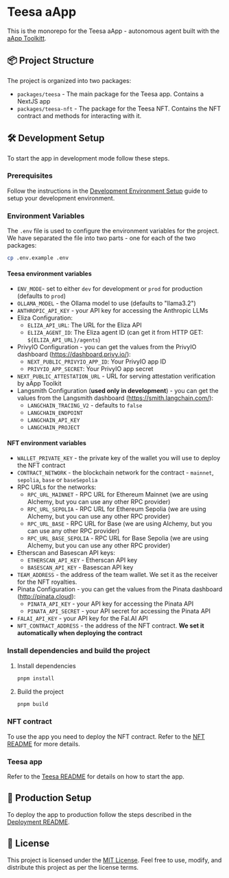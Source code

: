 # Teesa aApp

This is the monorepo for the Teesa aApp - autonomous agent built with the [aApp Toolkitt](https://github.com/comrade-coop/aapp-toolkit).


## 📦 Project Structure

The project is organized into two packages:

- `packages/teesa` - The main package for the Teesa app. Contains a NextJS app
- `packages/teesa-nft` - The package for the Teesa NFT. Contains the NFT contract and methods for interacting with it.


## 🛠️ Development Setup

To start the app in development mode follow these steps.

### Prerequisites

Follow the instructions in the [Development Environment Setup](./dev-setup/README.md) guide to setup your development environment.

### Environment Variables

The `.env` file is used to configure the environment variables for the project. We have separated the file into two parts - one for each of the two packages:

```bash
cp .env.example .env
```

#### Teesa environment variables

- `ENV_MODE`- set to either `dev` for development or `prod` for production (defaults to `prod`)
- `OLLAMA_MODEL` - the Ollama model to use (defaults to "llama3.2")
- `ANTHROPIC_API_KEY` - your API key for accessing the Anthropic LLMs
- Eliza Configuration:
  - `ELIZA_API_URL`: The URL for the Eliza API
  - `ELIZA_AGENT_ID`: The Eliza agent ID (can get it from HTTP GET: `${ELIZA_API_URL}/agents`)
- PrivyIO Configuration - you can get the values from the PrivyIO dashboard (https://dashboard.privy.io/):
  - `NEXT_PUBLIC_PRIVYIO_APP_ID`: Your PrivyIO app ID
  - `PRIVYIO_APP_SECRET`: Your PrivyIO app secret
- `NEXT_PUBLIC_ATTESTATION_URL` - URL for serving attestation verification by aApp Toolkit
- Langsmith Configuration (**used only in development**) - you can get the values from the Langsmith dashboard (https://smith.langchain.com/):
  - `LANGCHAIN_TRACING_V2` - defaults to `false`
  - `LANGCHAIN_ENDPOINT`
  - `LANGCHAIN_API_KEY`
  - `LANGCHAIN_PROJECT`

#### NFT environment variables

- `WALLET_PRIVATE_KEY` - the private key of the wallet you will use to deploy the NFT contract
- `CONTRACT_NETWORK` -  the blockchain network for the contract - `mainnet`, `sepolia`, `base` or `baseSepolia`
- RPC URLs for the networks:
  - `RPC_URL_MAINNET` - RPC URL for Ethereum Mainnet (we are using Alchemy, but you can use any other RPC provider)
  - `RPC_URL_SEPOLIA` - RPC URL for Ethereum Sepolia (we are using Alchemy, but you can use any other RPC provider)
  - `RPC_URL_BASE` - RPC URL for Base (we are using Alchemy, but you can use any other RPC provider)
  - `RPC_URL_BASE_SEPOLIA` - RPC URL for Base Sepolia (we are using Alchemy, but you can use any other RPC provider)
- Etherscan and Basescan API keys:
  - `ETHERSCAN_API_KEY` - Etherscan API key
  - `BASESCAN_API_KEY` - Basescan API key
- `TEAM_ADDRESS` - the address of the team wallet. We set it as the receiver for the NFT royalties.
- Pinata Configuration - you can get the values from the Pinata dashboard (http://pinata.cloud):
  - `PINATA_API_KEY` - your API key for accessing the Pinata API
  - `PINATA_API_SECRET` - your API secret for accessing the Pinata API
- `FALAI_API_KEY` - your API key for the Fal.AI API
- `NFT_CONTRACT_ADDRESS` - the address of the NFT contract. **We set it automatically when deploying the contract**

### Install dependencies and build the project

1. Install dependencies
   ```bash
   pnpm install
   ```

2. Build the project
   ```bash
   pnpm build
   ```

### NFT contract

To use the app you need to deploy the NFT contract. Refer to the [NFT README](./packages/nft/README.md) for more details.

### Teesa app

Refer to the [Teesa README](./packages/teesa/README.md) for details on how to start the app.


## 🚀 Production Setup

To deploy the app to production follow the steps described in the [Deployment README](./deploy/README.md).


## 📜 License

This project is licensed under the [MIT License](LICENSE). Feel free to use, modify, and distribute this project as per the license terms.
